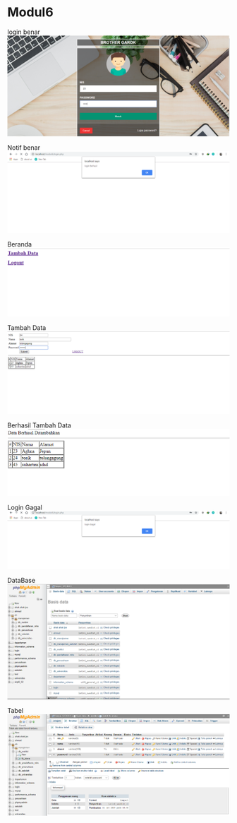 # Modul6

login benar
![alt text](https://github.com/AhmadTorik/Modul6/blob/master/Screenshoot/loginbenar.PNG)

Notif benar
![alt text](https://github.com/AhmadTorik/Modul6/blob/master/Screenshoot/benar.PNG)

Beranda
![alt text](https://github.com/AhmadTorik/Modul6/blob/master/Screenshoot/beranda.PNG)

Tambah Data
![alt text](https://github.com/AhmadTorik/Modul6/blob/master/Screenshoot/tambahdata.PNG)

Berhasil Tambah Data
![alt text](https://github.com/AhmadTorik/Modul6/blob/master/Screenshoot/berhasiltambahdata.PNG)

Login Gagal
![alt text](https://github.com/AhmadTorik/Modul6/blob/master/Screenshoot/gagal.PNG)

DataBase
![alt text](https://github.com/AhmadTorik/Modul6/blob/master/Screenshoot/db.PNG)

Tabel
![alt text](https://github.com/AhmadTorik/Modul6/blob/master/Screenshoot/tb2.PNG)

